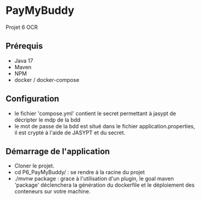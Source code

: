 # PayMyBuddy
Projet 6 OCR

## Prérequis

- Java 17
- Maven
- NPM
- docker / docker-compose

## Configuration

- le fichier 'compose.yml' contient le secret permettant à jasypt de décripter le mdp de la bdd
- le mot de passe de la bdd est situé dans le fichier application.properties, il est crypté à l'aide de JASYPT et du secret.

## Démarrage de l'application

- Cloner le projet.
- cd P6_PayMyBuddy/ : se rendre à la racine du projet
- ./mvnw package : grace à l'utilisation d'un plugin, le goal maven 'package' déclenchera la génération du dockerfile et le déploiement des conteneurs sur votre machine.










